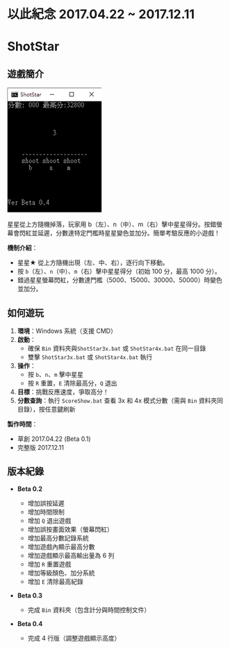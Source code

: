 # 以此紀念  2017.04.22 ~ 2017.12.11
# ShotStar 
## 遊戲簡介
![Star GIF](gif/star.gif)

星星從上方隨機掉落，玩家用 b（左）、n（中）、m（右）擊中星星得分。按錯螢幕會閃紅並延遲，分數達特定門檻時星星變色並加分。簡單考驗反應的小遊戲！

 **機制介紹**：  
  - 星星★ 從上方隨機出現（左、中、右），逐行向下移動。  
  - 按 `b`（左）、`n`（中）、`m`（右）擊中星星得分（初始 100 分，最高 1000 分）。  
  - 錯過星星螢幕閃紅，分數達門檻（5000、15000、30000、50000）時變色並加分。  

## 如何遊玩

1. **環境**：Windows 系統（支援 CMD）  
2. **啟動**：  
   - 確保 `Bin` 資料夾與`ShotStar3x.bat` 或 `ShotStar4x.bat`  在同一目錄  
   - 雙擊 `ShotStar3x.bat` 或 `ShotStar4x.bat` 執行  
3. **操作**：  
   - 按 `b`、`n`、`m` 擊中星星  
   - 按 `R` 重置，`E` 清除最高分，`Q` 退出  
4. **目標**：挑戰反應速度，爭取高分！  
5. **分數查詢**：執行 `ScoreShow.bat` 查看 3x 和 4x 模式分數（需與 `Bin` 資料夾同目錄），按任意鍵刷新
   
 **製作時間**：
 
 - 草創 2017.04.22 (Beta 0.1)
 - 完整版 2017.12.11
   
## 版本紀錄

- **Beta 0.2**  
  - 增加誤按延遲  
  - 增加時間限制  
  - 增加 `Q` 退出遊戲  
  - 增加誤按畫面效果（螢幕閃紅）  
  - 增加最高分數記錄系統  
  - 增加遊戲內顯示最高分數  
  - 增加遊戲顯示最高輸出量為 6 列  
  - 增加 `R` 重置遊戲  
  - 增加等級顏色、加分系統  
  - 增加 `E` 清除最高紀錄  

- **Beta 0.3**  
  - 完成 `Bin` 資料夾（包含計分與時間控制文件）  

- **Beta 0.4**  
  - 完成 4 行版（調整遊戲顯示高度）  

